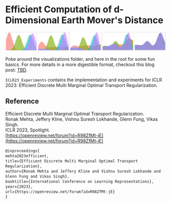 # Efficient Computation of d-Dimensional Earth Mover's Distance
![DEMD Minimization](assets/demd_hists.png)

Poke around the visualizations folder, and here in the root for some fun basics.
For more details in a more digestible format, checkout this blog post: [TBD](TBD).

`ICLR23_Experiments` contains the implementation and experiments for ICLR 2023: Efficient Discrete Multi Marginal Optimal Transport Regularization.


## Reference
Efficient Discrete Multi Marginal Optimal Transport Regularization.  
Ronak Mehta, Jeffery Kline, Vishnu Suresh Lokhande, Glenn Fung, Vikas Singh.  
ICLR 2023, Spotlight.  
[https://openreview.net/forum?id=R98ZfMt-jE](https://openreview.net/forum?id=R98ZfMt-jE)

```
@inproceedings{
mehta2023efficient,
title={Efficient Discrete Multi Marginal Optimal Transport Regularization},
author={Ronak Mehta and Jeffery Kline and Vishnu Suresh Lokhande and Glenn Fung and Vikas Singh},
booktitle={International Conference on Learning Representations},
year={2023},
url={https://openreview.net/forum?id=R98ZfMt-jE}
}
```
